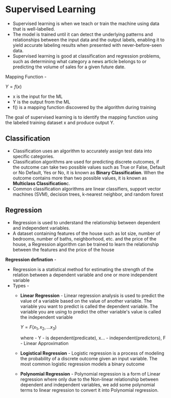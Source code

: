 # Supervised Learning
* Supervised learning is when we teach or train the machine using data that is well-labelled. 
* The model is trained until it can detect the underlying patterns and relationships between the input data and the output labels, enabling it to yield accurate labeling results when presented with never-before-seen data.
*  Supervised learning is good at classification and regression problems, such as determining what category a news article belongs to or predicting the volume of sales for a given future date.

Mapping Function -

$Y = f(x)$

* x is the input for the ML
* Y is the output from the ML
* f() is a mapping function discovered by the algorithm during training

The goal of supervised learning is to identify the mapping function using the labeled training dataset x and produce output Y.

## Classification
* Classification uses an algorithm to accurately assign test data into specific categories. 
* Classification algorithms are used for predicting discrete outcomes, if the outcome can take two possible values such as True or False, Default or No Default, Yes or No, it is known as **Binary Classification**. When the outcome contains more than two possible values, it is known as **Multiclass Classification**c.  
* Common classification algorithms are linear classifiers, support vector machines (SVM), decision trees, k-nearest neighbor, and random forest

## Regression
* Regression is used to understand the relationship between dependent and independent variables.
* A dataset containing features of the house such as lot size, number of bedrooms, number of baths, neighborhood, etc. and the price of the house, a Regression algorithm can be trained to learn the relationship between the features and the price of the house 


**Regression defination** -
* Regression is a statistical method for estimating the strength of the relation between a dependent variable and one or more independent variable 
* Types -
    * **Linear Regression** - 
        Linear regression analysis is used to predict the value of a variable based on the value of another variable. The variable you want to predict is called the dependent variable. The variable you are using to predict the other variable's value is called the independent variable

        $Y = F(x_{1},x_{2},...x_{3})$
        
        where -
        Y - is dependent(predicate),
        x... - independent(predictors),
        F - Linear Approximation

    * **Logistical Regression** -
        Logistic regression is a process of modeling the probability of a discrete outcome given an input variable. The most common logistic regression models a binary outcome
        
    * **Polynomial Regression** -
        Polynomial regression is a form of Linear regression where only due to the Non-linear relationship between dependent and independent variables, we add some polynomial terms to linear regression to convert it into Polynomial regression.

